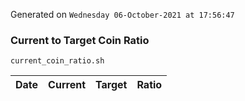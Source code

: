 Generated on `Wednesday 06-October-2021 at 17:56:47`

### Current to Target Coin Ratio
`current_coin_ratio.sh`

Date|Current|Target|Ratio
---|---|---|---
